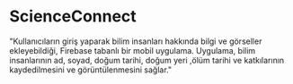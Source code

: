 # ScienceConnect
"Kullanıcıların giriş yaparak bilim insanları hakkında bilgi ve görseller ekleyebildiği, Firebase tabanlı bir mobil uygulama. Uygulama, bilim insanlarının ad, soyad, doğum tarihi, doğum yeri ,ölüm tarihi ve katkılarının kaydedilmesini ve görüntülenmesini sağlar."
